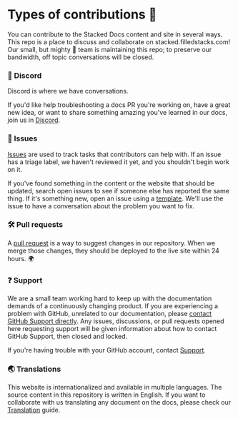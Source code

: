 # Types of contributions :memo:
You can contribute to the Stacked Docs content and site in several ways. This repo is a place to discuss and collaborate on stacked.filledstacks.com! Our small, but mighty :muscle: team is maintaining this repo; to preserve our bandwidth, off topic conversations will be closed.

### :mega: Discord
Discord is where we have conversations.

If you'd like help troubleshooting a docs PR you're working on, have a great new idea, or want to share something amazing you've learned in our docs, join us in [Discord](https://discord.gg/auR5sJyx).

### :lady_beetle: Issues
[Issues](https://docs.github.com/en/github/managing-your-work-on-github/about-issues) are used to track tasks that contributors can help with. If an issue has a triage label, we haven't reviewed it yet, and you shouldn't begin work on it.

If you've found something in the content or the website that should be updated, search open issues to see if someone else has reported the same thing. If it's something new, open an issue using a [template](https://github.com/FilledStacks/stacked-docs/issues/new/choose). We'll use the issue to have a conversation about the problem you want to fix.

### :hammer_and_wrench: Pull requests
A [pull request](https://docs.github.com/en/github/collaborating-with-issues-and-pull-requests/about-pull-requests) is a way to suggest changes in our repository. When we merge those changes, they should be deployed to the live site within 24 hours. :earth_africa:

### :question: Support
We are a small team working hard to keep up with the documentation demands of a continuously changing product. If you are experiencing a problem with GitHub, unrelated to our documentation, please [contact GitHub Support directly](https://support.github.com/contact). Any issues, discussions, or pull requests opened here requesting support will be given information about how to contact GitHub Support, then closed and locked.

If you're having trouble with your GitHub account, contact [Support](https://support.github.com/contact?tags=docs-contributing-guide).

### :earth_asia: Translations

This website is internationalized and available in multiple languages. The source content in this repository is written in English. If you want to collaborate with us translating any document on the docs, please check our [Translation](./translation.md) guide.

